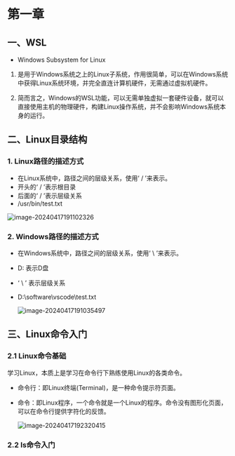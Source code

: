 # 第一章

## 一、WSL

- Windows Subsystem for Linux

1. 是用于Windows系统之上的Linux子系统，作用很简单，可以在Windows系统中获得Linux系统环境，并完全直连计算机硬件，无需通过虚拟机硬件。

2. 简而言之，Windows的WSL功能，可以无需单独虚拟一套硬件设备，就可以直接使用主机的物理硬件，构建Linux操作系统，并不会影响Windows系统本身的运行。

## 二、Linux目录结构

### 1. Linux路径的描述方式

- 在Linux系统中，路径之间的层级关系，使用‘ / ’来表示。
- 开头的‘ / ’表示根目录
- 后面的‘ / ’表示层级关系
- /usr/bin/test.txt

![image-20240417191102326](C:\Users\zhiyao\AppData\Roaming\Typora\typora-user-images\image-20240417191102326.png)

### 2. Windows路径的描述方式

- 在Windows系统中，路径之间的层级关系，使用‘ \ ’来表示。

- D: 表示D盘

- ‘ \ ’ 表示层级关系

- D:\software\vscode\test.txt

  ![image-20240417191035497](C:\Users\zhiyao\AppData\Roaming\Typora\typora-user-images\image-20240417191035497.png)

## 三、Linux命令入门

### 2.1 Linux命令基础

学习Linux，本质上是学习在命令行下熟练使用Linux的各类命令。

- 命令行：即Linux终端(Terminal)，是一种命令提示符页面。

- 命令：即Linux程序，一个命令就是一个Linux的程序。命令没有图形化页面，可以在命令行提供字符化的反馈。

  ![image-20240417192320415](C:\Users\zhiyao\AppData\Roaming\Typora\typora-user-images\image-20240417192320415.png)

### 2.2 ls命令入门

